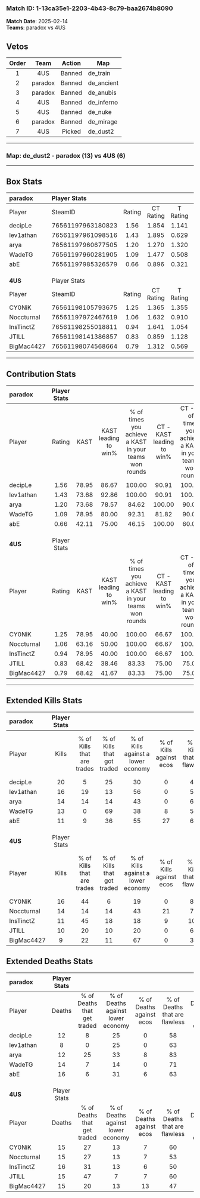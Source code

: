 ### Match ID: 1-13ca35e1-2203-4b43-8c79-baa2674b8090  
**Match Date**: 2025-02-14  
**Teams**: paradox vs 4US  

## Vetos  

| Order | Team | Action | Map |
| :---: | :--: | :----: | --- |
| 1 | 4US | Banned | de_train |
| 2 | paradox | Banned | de_ancient |
| 3 | paradox | Banned | de_anubis |
| 4 | 4US | Banned | de_inferno |
| 5 | 4US | Banned | de_nuke |
| 6 | paradox | Banned | de_mirage |
| 7 | 4US | Picked | de_dust2 |

---  

### **Map**: de_dust2 - paradox (13) vs 4US (6)  
---  

## Box Stats  

| **paradox** | Player Stats      |        |           |          |       |       |       |         |        |      |     |
| :- | :- | :-: | :-: | :-: | :-: | :-: | :-: | :-: | :-: | :-: | :-: |
| Player      | SteamID           | Rating | CT Rating | T Rating | KAST  |  ADR  | Kills | Assists | Deaths | K/D  | HS% |
| decipLe     | 76561197963180823 |  1.56  |   1.854   |  1.141   | 78.95 | 102.0 |  20   |    5    |   12   | 1.67 | 60  |
| lev1athan   | 76561197961098516 |  1.43  |   1.895   |  0.629   | 73.68 | 91.9  |  16   |    6    |   8    | 2.00 | 50  |
| arya        | 76561197960677505 |  1.20  |   1.270   |  1.320   | 73.68 | 86.8  |  14   |    5    |   12   | 1.17 | 57  |
| WadeTG      | 76561197960281905 |  1.09  |   1.477   |  0.508   | 78.95 | 74.8  |  13   |    3    |   14   | 0.93 | 53  |
| abE         | 76561197985326579 |  0.66  |   0.896   |  0.321   | 42.11 | 70.4  |  11   |    2    |   16   | 0.69 | 45  |
|             |                   |        |           |          |       |       |       |         |        |      |     |
|             |                   |        |           |          |       |       |       |         |        |      |     |
|             |                   |        |           |          |       |       |       |         |        |      |     |
| **4US**     | Player Stats      |        |           |          |       |       |       |         |        |      |     |
| Player      | SteamID           | Rating | CT Rating | T Rating | KAST  |  ADR  | Kills | Assists | Deaths | K/D  | HS% |
| CY0NiK      | 76561198105793675 |  1.25  |   1.365   |  1.355   | 78.95 | 84.5  |  16   |    6    |   15   | 1.07 | 31  |
| Noccturnal  | 76561197972467619 |  1.06  |   1.632   |  0.910   | 63.16 | 91.4  |  14   |    5    |   15   | 0.93 | 50  |
| InsTinctZ   | 76561198255018811 |  0.94  |   1.641   |  1.054   | 78.95 | 71.5  |  11   |    4    |   16   | 0.69 | 72  |
| JTILL       | 76561198141386857 |  0.83  |   0.859   |  1.128   | 68.42 | 64.4  |  10   |    6    |   15   | 0.67 | 50  |
| BigMac4427  | 76561198074568664 |  0.79  |   1.312   |  0.569   | 68.42 | 62.2  |   9   |    7    |   15   | 0.60 | 44  |
---  

## Contribution Stats  

| **paradox** | Player Stats |       |                      |                                                        |                           |                                                             |                          |                                                            |
| :- | :-: | :-: | :-: | :-: | :-: | :-: | :-: | :-: |
| Player      |    Rating    | KAST  | KAST leading to win% | % of times you achieve a KAST in your teams won rounds | CT - KAST leading to win% | CT - % of times you achieve a KAST in your teams won rounds | T - KAST leading to win% | T - % of times you achieve a KAST in your teams won rounds |
| decipLe     |     1.56     | 78.95 |        86.67         |                         100.00                         |           90.91           |                           100.00                            |          75.00           |                           100.00                           |
| lev1athan   |     1.43     | 73.68 |        92.86         |                         100.00                         |           90.91           |                           100.00                            |          100.00          |                           100.00                           |
| arya        |     1.20     | 73.68 |        78.57         |                         84.62                          |          100.00           |                            90.00                            |          40.00           |                           66.67                            |
| WadeTG      |     1.09     | 78.95 |        80.00         |                         92.31                          |           81.82           |                            90.00                            |          75.00           |                           100.00                           |
| abE         |     0.66     | 42.11 |        75.00         |                         46.15                          |          100.00           |                            60.00                            |           0.00           |                            0.00                            |
|             |              |       |                      |                                                        |                           |                                                             |                          |                                                            |
|             |              |       |                      |                                                        |                           |                                                             |                          |                                                            |
|             |              |       |                      |                                                        |                           |                                                             |                          |                                                            |
| **4US**     | Player Stats |       |                      |                                                        |                           |                                                             |                          |                                                            |
| Player      |    Rating    | KAST  | KAST leading to win% | % of times you achieve a KAST in your teams won rounds | CT - KAST leading to win% | CT - % of times you achieve a KAST in your teams won rounds | T - KAST leading to win% | T - % of times you achieve a KAST in your teams won rounds |
| CY0NiK      |     1.25     | 78.95 |        40.00         |                         100.00                         |           66.67           |                           100.00                            |          22.22           |                           100.00                           |
| Noccturnal  |     1.06     | 63.16 |        50.00         |                         100.00                         |           66.67           |                           100.00                            |          33.33           |                           100.00                           |
| InsTinctZ   |     0.94     | 78.95 |        40.00         |                         100.00                         |           66.67           |                           100.00                            |          22.22           |                           100.00                           |
| JTILL       |     0.83     | 68.42 |        38.46         |                         83.33                          |           75.00           |                            75.00                            |          22.22           |                           100.00                           |
| BigMac4427  |     0.79     | 68.42 |        41.67         |                         83.33                          |           75.00           |                            75.00                            |          25.00           |                           100.00                           |
---  

## Extended Kills Stats  

| **paradox** | Player Stats |                            |                            |                                    |                         |                              |                                 |                                       |                    |           |
| :- | :-: | :-: | :-: | :-: | :-: | :-: | :-: | :-: | :-: | :-: |
| Player      |    Kills     | % of Kills that are trades | % of Kills that got traded | % of Kills against a lower economy | % of Kills against ecos | % of Kills that are flawless | % of Kills that are close duels | % of Kills that are assisted by flash | Pistol Round Kills | AWP Kills |
| decipLe     |      20      |             5              |             25             |                 30                 |            0            |              40              |                5                |                   0                   |         2          |     0     |
| lev1athan   |      16      |             19             |             13             |                 56                 |            0            |              50              |               13                |                   0                   |         1          |     0     |
| arya        |      14      |             14             |             14             |                 43                 |            0            |              64              |                7                |                   0                   |         0          |     4     |
| WadeTG      |      13      |             0              |             69             |                 38                 |            8            |              54              |               15                |                   0                   |         2          |     0     |
| abE         |      11      |             9              |             36             |                 55                 |           27            |              64              |                9                |                   0                   |         0          |     0     |
|             |              |                            |                            |                                    |                         |                              |                                 |                                       |                    |           |
|             |              |                            |                            |                                    |                         |                              |                                 |                                       |                    |           |
|             |              |                            |                            |                                    |                         |                              |                                 |                                       |                    |           |
| **4US**     | Player Stats |                            |                            |                                    |                         |                              |                                 |                                       |                    |           |
| Player      |    Kills     | % of Kills that are trades | % of Kills that got traded | % of Kills against a lower economy | % of Kills against ecos | % of Kills that are flawless | % of Kills that are close duels | % of Kills that are assisted by flash | Pistol Round Kills | AWP Kills |
| CY0NiK      |      16      |             44             |             6              |                 19                 |            0            |              81              |                0                |                   0                   |         1          |     0     |
| Noccturnal  |      14      |             14             |             14             |                 43                 |           21            |              71              |                7                |                   0                   |         3          |     0     |
| InsTinctZ   |      11      |             45             |             18             |                 18                 |            9            |             109              |                0                |                   0                   |         2          |     2     |
| JTILL       |      10      |             20             |             10             |                 20                 |            0            |              60              |                0                |                   0                   |         2          |     0     |
| BigMac4427  |      9       |             22             |             11             |                 67                 |            0            |              33              |               11                |                   0                   |         1          |     0     |
## Extended Deaths Stats  

| **paradox** | Player Stats |                             |                                   |                          |                               |                            |                           |               |
| :- | :-: | :-: | :-: | :-: | :-: | :-: | :-: | :-: |
| Player      |    Deaths    | % of Deaths that get traded | % of Deaths against lower economy | % of Deaths against ecos | % of Deaths that are flawless | % of Deaths that are close | % of Deaths while blinded | Deaths to AWP |
| decipLe     |      12      |              8              |                25                 |            0             |              58               |             0              |             0             |       1       |
| lev1athan   |      8       |              0              |                25                 |            0             |              63               |             0              |             0             |       0       |
| arya        |      12      |             25              |                33                 |            8             |              83               |             8              |             0             |       1       |
| WadeTG      |      14      |              7              |                14                 |            0             |              71               |             0              |             0             |       0       |
| abE         |      16      |              6              |                31                 |            6             |              63               |             6              |             0             |       0       |
|             |              |                             |                                   |                          |                               |                            |                           |               |
|             |              |                             |                                   |                          |                               |                            |                           |               |
|             |              |                             |                                   |                          |                               |                            |                           |               |
| **4US**     | Player Stats |                             |                                   |                          |                               |                            |                           |               |
| Player      |    Deaths    | % of Deaths that get traded | % of Deaths against lower economy | % of Deaths against ecos | % of Deaths that are flawless | % of Deaths that are close | % of Deaths while blinded | Deaths to AWP |
| CY0NiK      |      15      |             27              |                13                 |            7             |              60               |             13             |             0             |       1       |
| Noccturnal  |      15      |             27              |                13                 |            7             |              53               |             13             |             0             |       2       |
| InsTinctZ   |      16      |             31              |                13                 |            6             |              50               |             6              |             0             |       0       |
| JTILL       |      15      |             47              |                 7                 |            7             |              60               |             7              |             0             |       1       |
| BigMac4427  |      15      |             20              |                13                 |            13            |              47               |             7              |             0             |       0       |
